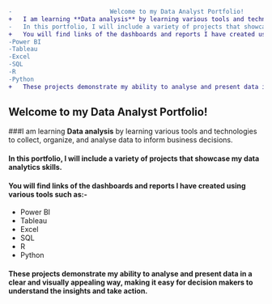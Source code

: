 
```diff
-                           Welcome to my Data Analyst Portfolio!
+   I am learning **Data analysis** by learning various tools and technologies to collect, organize, and analyse data to inform business decisions. 
-   In this portfolio, I will include a variety of projects that showcase my data analytics skills. 
+   You will find links of the dashboards and reports I have created using various tools such as:-
-Power BI 
-Tableau
-Excel
-SQL
-R
-Python
+   These projects demonstrate my ability to analyse and present data in a clear and visually appealing way, making it easy for decision makers to understand the insights and take action.
```

##                         Welcome to my Data Analyst Portfolio!
###I am learning **Data analysis** by learning various tools and technologies to collect, organize, and analyse data to inform business decisions. 
####  In this portfolio, I will include a variety of projects that showcase my data analytics skills. 
#### You will find links of the dashboards and reports I have created using various tools such as:-
- Power BI 
- Tableau
- Excel
- SQL
- R
- Python
####  These projects demonstrate my ability to analyse and present data in a clear and visually appealing way, making it easy for decision makers to understand the insights and take action.
